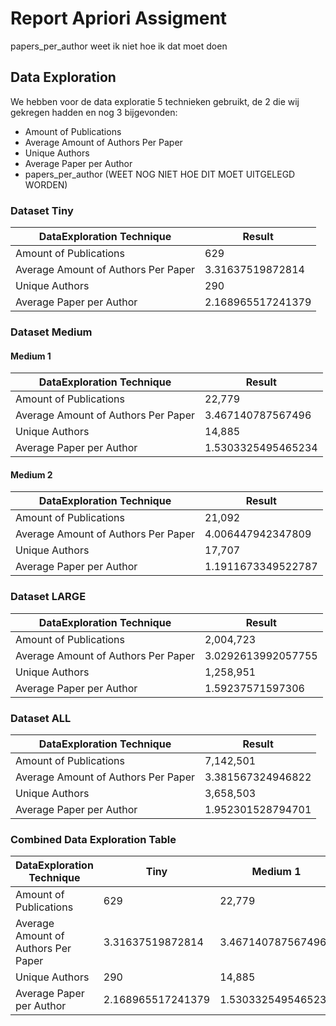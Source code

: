 # Report Apriori Assigment


papers_per_author weet ik niet hoe ik dat moet doen


## Data Exploration

We hebben voor de data exploratie 5 technieken gebruikt, de 2 die wij gekregen hadden en nog 3 bijgevonden:

- Amount of Publications
- Average Amount of Authors Per Paper
- Unique Authors
- Average Paper per Author
- papers_per_author (WEET NOG NIET HOE DIT MOET UITGELEGD WORDEN)


### Dataset Tiny

| DataExploration Technique  | Result                |
|----------------------------|----------------------|
| Amount of Publications     | 629             |
| Average Amount of Authors Per Paper  | 3.31637519872814    |
| Unique Authors             | 290            |
| Average Paper per Author   | 2.168965517241379    |

### Dataset Medium

#### Medium 1

| DataExploration Technique  | Result                |
|----------------------------|----------------------|
| Amount of Publications     | 22,779             |
| Average Amount of Authors Per Paper  | 3.467140787567496    |
| Unique Authors             | 14,885            |
| Average Paper per Author   | 1.5303325495465234    |

#### Medium 2

| DataExploration Technique  | Result                |
|----------------------------|----------------------|
| Amount of Publications     | 21,092              |
| Average Amount of Authors Per Paper  | 4.006447942347809    |
| Unique Authors             | 17,707            |
| Average Paper per Author   | 1.1911673349522787    |



### Dataset LARGE

| DataExploration Technique  | Result                |
|----------------------------|----------------------|
| Amount of Publications     | 2,004,723              |
| Average Amount of Authors Per Paper | 3.0292613992057755    |
| Unique Authors             | 1,258,951            |
| Average Paper per Author   | 1.59237571597306    |

### Dataset ALL

| DataExploration Technique  | Result                |
|----------------------------|----------------------|
| Amount of Publications     | 7,142,501            |
| Average Amount of Authors Per Paper | 3.381567324946822    |
| Unique Authors             | 3,658,503            |
| Average Paper per Author   | 1.952301528794701    |

### Combined Data Exploration Table

| DataExploration Technique           | Tiny                 | Medium 1             | Medium 2             | Large                | All                  |
|-------------------------------------|----------------------|----------------------|----------------------|----------------------|----------------------|
| Amount of Publications              | 629                  | 22,779               | 21,092               | 2,004,723            | 7,142,501            |
| Average Amount of Authors Per Paper | 3.31637519872814     | 3.467140787567496    | 4.006447942347809    | 3.0292613992057755   | 3.381567324946822    |
| Unique Authors                      | 290                  | 14,885               | 17,707               | 1,258,951            | 3,658,503            |
| Average Paper per Author            | 2.168965517241379    | 1.5303325495465234   | 1.1911673349522787   | 1.59237571597306     | 1.952301528794701    |
